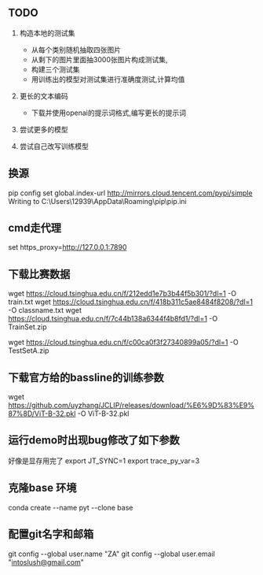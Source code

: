 ## TODO
1. 构造本地的测试集
    - 从每个类别随机抽取四张图片
    - 从剩下的图片里面抽3000张图片构成测试集,
    - 构建三个测试集
    - 用训练出的模型对测试集进行准确度测试,计算均值
    
2. 更长的文本编码
    - 下载并使用openai的提示词格式,编写更长的提示词

3. 尝试更多的模型
4. 尝试自己改写训练模型

## 换源
pip config set global.index-url http://mirrors.cloud.tencent.com/pypi/simple
Writing to C:\Users\12939\AppData\Roaming\pip\pip.ini
## cmd走代理
set https_proxy=http://127.0.0.1:7890
## 下载比赛数据
wget https://cloud.tsinghua.edu.cn/f/212edd1e7b3b44f5b301/?dl=1 -O train.txt
wget https://cloud.tsinghua.edu.cn/f/418b311c5ae8484f8208/?dl=1 -O classname.txt
wget https://cloud.tsinghua.edu.cn/f/7c44b138a6344f4b8fd1/?dl=1 -O TrainSet.zip

wget https://cloud.tsinghua.edu.cn/f/c00ca0f3f27340899a05/?dl=1 -O TestSetA.zip
## 下载官方给的bassline的训练参数
wget https://github.com/uyzhang/JCLIP/releases/download/%E6%9D%83%E9%87%8D/ViT-B-32.pkl -O ViT-B-32.pkl

## 运行demo时出现bug修改了如下参数
好像是显存用完了
export JT_SYNC=1
export trace_py_var=3
## 克隆base 环境
conda create --name pyt --clone base
## 配置git名字和邮箱
git config --global user.name "ZA"
git config --global user.email "intoslush@gmail.com"